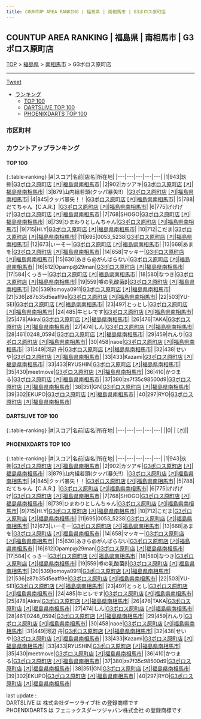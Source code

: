 ```yaml
---
title: COUNTUP AREA RANKING | 福島県 | 南相馬市 | G3ポロス原町店
---
```

## COUNTUP AREA RANKING | 福島県 | 南相馬市 | G3ポロス原町店

[TOP](/darts/rank/) > [福島県](/darts/rank/福島県/) > [南相馬市](/darts/rank/福島県/南相馬市/) > G3ポロス原町店

___

<a href="https://twitter.com/share?ref_src=twsrc%5Etfw" data-text="COUNTUP AREA RANKING | 福島県南相馬市G3ポロス原町店" class="twitter-share-button" data-hashtags="DARTSLIVE,PHOENIXDARTS,darts,ダーツ" data-show-count="false">Tweet</a>

* [ランキング](#カウントアップランキング)
    * [TOP 100](#top-100)
    * [DARTSLIVE TOP 100](#dartslive-top-100)
    * [PHOENIXDARTS TOP 100](#phoenixdarts-top-100)

### 市区町村

<ul>

</ul>

### カウントアップランキング

#### TOP 100



{:.table-ranking}
|#|スコア|名前|店名|所在地|
|---|---|---|---|---|
|1|943|<span class="rank-name-pd">玖捌</span>|<a href="/darts/rank/shops/10174.html">G3ポロス原町店</a> <a href="https://vs.phoenixdarts.com/jp/shop/shopDetailInfo/s_10174?s_seq=10174">[↗]</a>|<a href="/darts/rank/福島県/南相馬市">福島県南相馬市</a>|
|2|902|<span class="rank-name-pd">カツアキ</span>|<a href="/darts/rank/shops/10174.html">G3ポロス原町店</a> <a href="https://vs.phoenixdarts.com/jp/shop/shopDetailInfo/s_10174?s_seq=10174">[↗]</a>|<a href="/darts/rank/福島県/南相馬市">福島県南相馬市</a>|
|3|879|<span class="rank-name-pd">山内組若頭(クッパ暴矢!!）</span>|<a href="/darts/rank/shops/10174.html">G3ポロス原町店</a> <a href="https://vs.phoenixdarts.com/jp/shop/shopDetailInfo/s_10174?s_seq=10174">[↗]</a>|<a href="/darts/rank/福島県/南相馬市">福島県南相馬市</a>|
|4|845|<span class="rank-name-pd">クッパ暴矢！！</span>|<a href="/darts/rank/shops/10174.html">G3ポロス原町店</a> <a href="https://vs.phoenixdarts.com/jp/shop/shopDetailInfo/s_10174?s_seq=10174">[↗]</a>|<a href="/darts/rank/福島県/南相馬市">福島県南相馬市</a>|
|5|788|<span class="rank-name-pd">だてちゃん【C.A.R.】</span>|<a href="/darts/rank/shops/10174.html">G3ポロス原町店</a> <a href="https://vs.phoenixdarts.com/jp/shop/shopDetailInfo/s_10174?s_seq=10174">[↗]</a>|<a href="/darts/rank/福島県/南相馬市">福島県南相馬市</a>|
|6|775|<span class="rank-name-pd">げげげげ</span>|<a href="/darts/rank/shops/10174.html">G3ポロス原町店</a> <a href="https://vs.phoenixdarts.com/jp/shop/shopDetailInfo/s_10174?s_seq=10174">[↗]</a>|<a href="/darts/rank/福島県/南相馬市">福島県南相馬市</a>|
|7|768|<span class="rank-name-pd">SHOGO</span>|<a href="/darts/rank/shops/10174.html">G3ポロス原町店</a> <a href="https://vs.phoenixdarts.com/jp/shop/shopDetailInfo/s_10174?s_seq=10174">[↗]</a>|<a href="/darts/rank/福島県/南相馬市">福島県南相馬市</a>|
|8|739|<span class="rank-name-pd">ひまわりとしんちゃん</span>|<a href="/darts/rank/shops/10174.html">G3ポロス原町店</a> <a href="https://vs.phoenixdarts.com/jp/shop/shopDetailInfo/s_10174?s_seq=10174">[↗]</a>|<a href="/darts/rank/福島県/南相馬市">福島県南相馬市</a>|
|9|715|<span class="rank-name-pd">HI.Y</span>|<a href="/darts/rank/shops/10174.html">G3ポロス原町店</a> <a href="https://vs.phoenixdarts.com/jp/shop/shopDetailInfo/s_10174?s_seq=10174">[↗]</a>|<a href="/darts/rank/福島県/南相馬市">福島県南相馬市</a>|
|10|712|<span class="rank-name-pd">こだま</span>|<a href="/darts/rank/shops/10174.html">G3ポロス原町店</a> <a href="https://vs.phoenixdarts.com/jp/shop/shopDetailInfo/s_10174?s_seq=10174">[↗]</a>|<a href="/darts/rank/福島県/南相馬市">福島県南相馬市</a>|
|11|695|<span class="rank-name-pd">0053_5238</span>|<a href="/darts/rank/shops/10174.html">G3ポロス原町店</a> <a href="https://vs.phoenixdarts.com/jp/shop/shopDetailInfo/s_10174?s_seq=10174">[↗]</a>|<a href="/darts/rank/福島県/南相馬市">福島県南相馬市</a>|
|12|673|<span class="rank-name-pd">いーそー</span>|<a href="/darts/rank/shops/10174.html">G3ポロス原町店</a> <a href="https://vs.phoenixdarts.com/jp/shop/shopDetailInfo/s_10174?s_seq=10174">[↗]</a>|<a href="/darts/rank/福島県/南相馬市">福島県南相馬市</a>|
|13|668|<span class="rank-name-pd">あまを</span>|<a href="/darts/rank/shops/10174.html">G3ポロス原町店</a> <a href="https://vs.phoenixdarts.com/jp/shop/shopDetailInfo/s_10174?s_seq=10174">[↗]</a>|<a href="/darts/rank/福島県/南相馬市">福島県南相馬市</a>|
|14|658|<span class="rank-name-pd">マッキー</span>|<a href="/darts/rank/shops/10174.html">G3ポロス原町店</a> <a href="https://vs.phoenixdarts.com/jp/shop/shopDetailInfo/s_10174?s_seq=10174">[↗]</a>|<a href="/darts/rank/福島県/南相馬市">福島県南相馬市</a>|
|15|630|<span class="rank-name-pd">あきら@がんばらない</span>|<a href="/darts/rank/shops/10174.html">G3ポロス原町店</a> <a href="https://vs.phoenixdarts.com/jp/shop/shopDetailInfo/s_10174?s_seq=10174">[↗]</a>|<a href="/darts/rank/福島県/南相馬市">福島県南相馬市</a>|
|16|612|<span class="rank-name-pd">Opamp@29man</span>|<a href="/darts/rank/shops/10174.html">G3ポロス原町店</a> <a href="https://vs.phoenixdarts.com/jp/shop/shopDetailInfo/s_10174?s_seq=10174">[↗]</a>|<a href="/darts/rank/福島県/南相馬市">福島県南相馬市</a>|
|17|584|<span class="rank-name-pd">くっきー</span>|<a href="/darts/rank/shops/10174.html">G3ポロス原町店</a> <a href="https://vs.phoenixdarts.com/jp/shop/shopDetailInfo/s_10174?s_seq=10174">[↗]</a>|<a href="/darts/rank/福島県/南相馬市">福島県南相馬市</a>|
|18|580|<span class="rank-name-pd">なつき</span>|<a href="/darts/rank/shops/10174.html">G3ポロス原町店</a> <a href="https://vs.phoenixdarts.com/jp/shop/shopDetailInfo/s_10174?s_seq=10174">[↗]</a>|<a href="/darts/rank/福島県/南相馬市">福島県南相馬市</a>|
|19|559|<span class="rank-name-pd">噂の乳酸菌β</span>|<a href="/darts/rank/shops/10174.html">G3ポロス原町店</a> <a href="https://vs.phoenixdarts.com/jp/shop/shopDetailInfo/s_10174?s_seq=10174">[↗]</a>|<a href="/darts/rank/福島県/南相馬市">福島県南相馬市</a>|
|20|539|<span class="rank-name-pd">tomoya0911</span>|<a href="/darts/rank/shops/10174.html">G3ポロス原町店</a> <a href="https://vs.phoenixdarts.com/jp/shop/shopDetailInfo/s_10174?s_seq=10174">[↗]</a>|<a href="/darts/rank/福島県/南相馬市">福島県南相馬市</a>|
|21|536|<span class="rank-name-pd">z87b35d5eaff9e</span>|<a href="/darts/rank/shops/10174.html">G3ポロス原町店</a> <a href="https://vs.phoenixdarts.com/jp/shop/shopDetailInfo/s_10174?s_seq=10174">[↗]</a>|<a href="/darts/rank/福島県/南相馬市">福島県南相馬市</a>|
|22|503|<span class="rank-name-pd">YU-SEI</span>|<a href="/darts/rank/shops/10174.html">G3ポロス原町店</a> <a href="https://vs.phoenixdarts.com/jp/shop/shopDetailInfo/s_10174?s_seq=10174">[↗]</a>|<a href="/darts/rank/福島県/南相馬市">福島県南相馬市</a>|
|23|497|<span class="rank-name-pd">とっとし</span>|<a href="/darts/rank/shops/10174.html">G3ポロス原町店</a> <a href="https://vs.phoenixdarts.com/jp/shop/shopDetailInfo/s_10174?s_seq=10174">[↗]</a>|<a href="/darts/rank/福島県/南相馬市">福島県南相馬市</a>|
|24|485|<span class="rank-name-pd">牛ヒレです</span>|<a href="/darts/rank/shops/10174.html">G3ポロス原町店</a> <a href="https://vs.phoenixdarts.com/jp/shop/shopDetailInfo/s_10174?s_seq=10174">[↗]</a>|<a href="/darts/rank/福島県/南相馬市">福島県南相馬市</a>|
|25|478|<span class="rank-name-pd">Akira</span>|<a href="/darts/rank/shops/10174.html">G3ポロス原町店</a> <a href="https://vs.phoenixdarts.com/jp/shop/shopDetailInfo/s_10174?s_seq=10174">[↗]</a>|<a href="/darts/rank/福島県/南相馬市">福島県南相馬市</a>|
|26|476|<span class="rank-name-pd">TAKA</span>|<a href="/darts/rank/shops/10174.html">G3ポロス原町店</a> <a href="https://vs.phoenixdarts.com/jp/shop/shopDetailInfo/s_10174?s_seq=10174">[↗]</a>|<a href="/darts/rank/福島県/南相馬市">福島県南相馬市</a>|
|27|474|<span class="rank-name-pd">しん</span>|<a href="/darts/rank/shops/10174.html">G3ポロス原町店</a> <a href="https://vs.phoenixdarts.com/jp/shop/shopDetailInfo/s_10174?s_seq=10174">[↗]</a>|<a href="/darts/rank/福島県/南相馬市">福島県南相馬市</a>|
|28|461|<span class="rank-name-pd">0248_0594</span>|<a href="/darts/rank/shops/10174.html">G3ポロス原町店</a> <a href="https://vs.phoenixdarts.com/jp/shop/shopDetailInfo/s_10174?s_seq=10174">[↗]</a>|<a href="/darts/rank/福島県/南相馬市">福島県南相馬市</a>|
|29|459|<span class="rank-name-pd">れんり</span>|<a href="/darts/rank/shops/10174.html">G3ポロス原町店</a> <a href="https://vs.phoenixdarts.com/jp/shop/shopDetailInfo/s_10174?s_seq=10174">[↗]</a>|<a href="/darts/rank/福島県/南相馬市">福島県南相馬市</a>|
|30|458|<span class="rank-name-pd">naoe</span>|<a href="/darts/rank/shops/10174.html">G3ポロス原町店</a> <a href="https://vs.phoenixdarts.com/jp/shop/shopDetailInfo/s_10174?s_seq=10174">[↗]</a>|<a href="/darts/rank/福島県/南相馬市">福島県南相馬市</a>|
|31|449|<span class="rank-name-pd">河辺 舟</span>|<a href="/darts/rank/shops/10174.html">G3ポロス原町店</a> <a href="https://vs.phoenixdarts.com/jp/shop/shopDetailInfo/s_10174?s_seq=10174">[↗]</a>|<a href="/darts/rank/福島県/南相馬市">福島県南相馬市</a>|
|32|438|<span class="rank-name-pd">せいや</span>|<a href="/darts/rank/shops/10174.html">G3ポロス原町店</a> <a href="https://vs.phoenixdarts.com/jp/shop/shopDetailInfo/s_10174?s_seq=10174">[↗]</a>|<a href="/darts/rank/福島県/南相馬市">福島県南相馬市</a>|
|33|433|<span class="rank-name-pd">Kazami</span>|<a href="/darts/rank/shops/10174.html">G3ポロス原町店</a> <a href="https://vs.phoenixdarts.com/jp/shop/shopDetailInfo/s_10174?s_seq=10174">[↗]</a>|<a href="/darts/rank/福島県/南相馬市">福島県南相馬市</a>|
|33|433|<span class="rank-name-pd">RYUSHIN</span>|<a href="/darts/rank/shops/10174.html">G3ポロス原町店</a> <a href="https://vs.phoenixdarts.com/jp/shop/shopDetailInfo/s_10174?s_seq=10174">[↗]</a>|<a href="/darts/rank/福島県/南相馬市">福島県南相馬市</a>|
|35|430|<span class="rank-name-pd">meetmove</span>|<a href="/darts/rank/shops/10174.html">G3ポロス原町店</a> <a href="https://vs.phoenixdarts.com/jp/shop/shopDetailInfo/s_10174?s_seq=10174">[↗]</a>|<a href="/darts/rank/福島県/南相馬市">福島県南相馬市</a>|
|36|410|<span class="rank-name-pd">かつまる</span>|<a href="/darts/rank/shops/10174.html">G3ポロス原町店</a> <a href="https://vs.phoenixdarts.com/jp/shop/shopDetailInfo/s_10174?s_seq=10174">[↗]</a>|<a href="/darts/rank/福島県/南相馬市">福島県南相馬市</a>|
|37|380|<span class="rank-name-pd">zs7f35c98500d9</span>|<a href="/darts/rank/shops/10174.html">G3ポロス原町店</a> <a href="https://vs.phoenixdarts.com/jp/shop/shopDetailInfo/s_10174?s_seq=10174">[↗]</a>|<a href="/darts/rank/福島県/南相馬市">福島県南相馬市</a>|
|38|351|<span class="rank-name-pd">GN</span>|<a href="/darts/rank/shops/10174.html">G3ポロス原町店</a> <a href="https://vs.phoenixdarts.com/jp/shop/shopDetailInfo/s_10174?s_seq=10174">[↗]</a>|<a href="/darts/rank/福島県/南相馬市">福島県南相馬市</a>|
|39|302|<span class="rank-name-pd">EKUPO</span>|<a href="/darts/rank/shops/10174.html">G3ポロス原町店</a> <a href="https://vs.phoenixdarts.com/jp/shop/shopDetailInfo/s_10174?s_seq=10174">[↗]</a>|<a href="/darts/rank/福島県/南相馬市">福島県南相馬市</a>|
|40|297|<span class="rank-name-pd">RYO</span>|<a href="/darts/rank/shops/10174.html">G3ポロス原町店</a> <a href="https://vs.phoenixdarts.com/jp/shop/shopDetailInfo/s_10174?s_seq=10174">[↗]</a>|<a href="/darts/rank/福島県/南相馬市">福島県南相馬市</a>|


#### DARTSLIVE TOP 100



{:.table-ranking}
|#|スコア|名前|店名|所在地|
|---|---|---|---|---|
||0|<span class="rank-name-dl"> </span>|<a href="/darts/rank/shops/.html"></a> <a href="">[↗]</a>|<a href="/darts/rank//"></a>|


#### PHOENIXDARTS TOP 100



{:.table-ranking}
|#|スコア|名前|店名|所在地|
|---|---|---|---|---|
|1|943|<span class="rank-name-pd">玖捌</span>|<a href="/darts/rank/shops/10174.html">G3ポロス原町店</a> <a href="https://vs.phoenixdarts.com/jp/shop/shopDetailInfo/s_10174?s_seq=10174">[↗]</a>|<a href="/darts/rank/福島県/南相馬市">福島県南相馬市</a>|
|2|902|<span class="rank-name-pd">カツアキ</span>|<a href="/darts/rank/shops/10174.html">G3ポロス原町店</a> <a href="https://vs.phoenixdarts.com/jp/shop/shopDetailInfo/s_10174?s_seq=10174">[↗]</a>|<a href="/darts/rank/福島県/南相馬市">福島県南相馬市</a>|
|3|879|<span class="rank-name-pd">山内組若頭(クッパ暴矢!!）</span>|<a href="/darts/rank/shops/10174.html">G3ポロス原町店</a> <a href="https://vs.phoenixdarts.com/jp/shop/shopDetailInfo/s_10174?s_seq=10174">[↗]</a>|<a href="/darts/rank/福島県/南相馬市">福島県南相馬市</a>|
|4|845|<span class="rank-name-pd">クッパ暴矢！！</span>|<a href="/darts/rank/shops/10174.html">G3ポロス原町店</a> <a href="https://vs.phoenixdarts.com/jp/shop/shopDetailInfo/s_10174?s_seq=10174">[↗]</a>|<a href="/darts/rank/福島県/南相馬市">福島県南相馬市</a>|
|5|788|<span class="rank-name-pd">だてちゃん【C.A.R.】</span>|<a href="/darts/rank/shops/10174.html">G3ポロス原町店</a> <a href="https://vs.phoenixdarts.com/jp/shop/shopDetailInfo/s_10174?s_seq=10174">[↗]</a>|<a href="/darts/rank/福島県/南相馬市">福島県南相馬市</a>|
|6|775|<span class="rank-name-pd">げげげげ</span>|<a href="/darts/rank/shops/10174.html">G3ポロス原町店</a> <a href="https://vs.phoenixdarts.com/jp/shop/shopDetailInfo/s_10174?s_seq=10174">[↗]</a>|<a href="/darts/rank/福島県/南相馬市">福島県南相馬市</a>|
|7|768|<span class="rank-name-pd">SHOGO</span>|<a href="/darts/rank/shops/10174.html">G3ポロス原町店</a> <a href="https://vs.phoenixdarts.com/jp/shop/shopDetailInfo/s_10174?s_seq=10174">[↗]</a>|<a href="/darts/rank/福島県/南相馬市">福島県南相馬市</a>|
|8|739|<span class="rank-name-pd">ひまわりとしんちゃん</span>|<a href="/darts/rank/shops/10174.html">G3ポロス原町店</a> <a href="https://vs.phoenixdarts.com/jp/shop/shopDetailInfo/s_10174?s_seq=10174">[↗]</a>|<a href="/darts/rank/福島県/南相馬市">福島県南相馬市</a>|
|9|715|<span class="rank-name-pd">HI.Y</span>|<a href="/darts/rank/shops/10174.html">G3ポロス原町店</a> <a href="https://vs.phoenixdarts.com/jp/shop/shopDetailInfo/s_10174?s_seq=10174">[↗]</a>|<a href="/darts/rank/福島県/南相馬市">福島県南相馬市</a>|
|10|712|<span class="rank-name-pd">こだま</span>|<a href="/darts/rank/shops/10174.html">G3ポロス原町店</a> <a href="https://vs.phoenixdarts.com/jp/shop/shopDetailInfo/s_10174?s_seq=10174">[↗]</a>|<a href="/darts/rank/福島県/南相馬市">福島県南相馬市</a>|
|11|695|<span class="rank-name-pd">0053_5238</span>|<a href="/darts/rank/shops/10174.html">G3ポロス原町店</a> <a href="https://vs.phoenixdarts.com/jp/shop/shopDetailInfo/s_10174?s_seq=10174">[↗]</a>|<a href="/darts/rank/福島県/南相馬市">福島県南相馬市</a>|
|12|673|<span class="rank-name-pd">いーそー</span>|<a href="/darts/rank/shops/10174.html">G3ポロス原町店</a> <a href="https://vs.phoenixdarts.com/jp/shop/shopDetailInfo/s_10174?s_seq=10174">[↗]</a>|<a href="/darts/rank/福島県/南相馬市">福島県南相馬市</a>|
|13|668|<span class="rank-name-pd">あまを</span>|<a href="/darts/rank/shops/10174.html">G3ポロス原町店</a> <a href="https://vs.phoenixdarts.com/jp/shop/shopDetailInfo/s_10174?s_seq=10174">[↗]</a>|<a href="/darts/rank/福島県/南相馬市">福島県南相馬市</a>|
|14|658|<span class="rank-name-pd">マッキー</span>|<a href="/darts/rank/shops/10174.html">G3ポロス原町店</a> <a href="https://vs.phoenixdarts.com/jp/shop/shopDetailInfo/s_10174?s_seq=10174">[↗]</a>|<a href="/darts/rank/福島県/南相馬市">福島県南相馬市</a>|
|15|630|<span class="rank-name-pd">あきら@がんばらない</span>|<a href="/darts/rank/shops/10174.html">G3ポロス原町店</a> <a href="https://vs.phoenixdarts.com/jp/shop/shopDetailInfo/s_10174?s_seq=10174">[↗]</a>|<a href="/darts/rank/福島県/南相馬市">福島県南相馬市</a>|
|16|612|<span class="rank-name-pd">Opamp@29man</span>|<a href="/darts/rank/shops/10174.html">G3ポロス原町店</a> <a href="https://vs.phoenixdarts.com/jp/shop/shopDetailInfo/s_10174?s_seq=10174">[↗]</a>|<a href="/darts/rank/福島県/南相馬市">福島県南相馬市</a>|
|17|584|<span class="rank-name-pd">くっきー</span>|<a href="/darts/rank/shops/10174.html">G3ポロス原町店</a> <a href="https://vs.phoenixdarts.com/jp/shop/shopDetailInfo/s_10174?s_seq=10174">[↗]</a>|<a href="/darts/rank/福島県/南相馬市">福島県南相馬市</a>|
|18|580|<span class="rank-name-pd">なつき</span>|<a href="/darts/rank/shops/10174.html">G3ポロス原町店</a> <a href="https://vs.phoenixdarts.com/jp/shop/shopDetailInfo/s_10174?s_seq=10174">[↗]</a>|<a href="/darts/rank/福島県/南相馬市">福島県南相馬市</a>|
|19|559|<span class="rank-name-pd">噂の乳酸菌β</span>|<a href="/darts/rank/shops/10174.html">G3ポロス原町店</a> <a href="https://vs.phoenixdarts.com/jp/shop/shopDetailInfo/s_10174?s_seq=10174">[↗]</a>|<a href="/darts/rank/福島県/南相馬市">福島県南相馬市</a>|
|20|539|<span class="rank-name-pd">tomoya0911</span>|<a href="/darts/rank/shops/10174.html">G3ポロス原町店</a> <a href="https://vs.phoenixdarts.com/jp/shop/shopDetailInfo/s_10174?s_seq=10174">[↗]</a>|<a href="/darts/rank/福島県/南相馬市">福島県南相馬市</a>|
|21|536|<span class="rank-name-pd">z87b35d5eaff9e</span>|<a href="/darts/rank/shops/10174.html">G3ポロス原町店</a> <a href="https://vs.phoenixdarts.com/jp/shop/shopDetailInfo/s_10174?s_seq=10174">[↗]</a>|<a href="/darts/rank/福島県/南相馬市">福島県南相馬市</a>|
|22|503|<span class="rank-name-pd">YU-SEI</span>|<a href="/darts/rank/shops/10174.html">G3ポロス原町店</a> <a href="https://vs.phoenixdarts.com/jp/shop/shopDetailInfo/s_10174?s_seq=10174">[↗]</a>|<a href="/darts/rank/福島県/南相馬市">福島県南相馬市</a>|
|23|497|<span class="rank-name-pd">とっとし</span>|<a href="/darts/rank/shops/10174.html">G3ポロス原町店</a> <a href="https://vs.phoenixdarts.com/jp/shop/shopDetailInfo/s_10174?s_seq=10174">[↗]</a>|<a href="/darts/rank/福島県/南相馬市">福島県南相馬市</a>|
|24|485|<span class="rank-name-pd">牛ヒレです</span>|<a href="/darts/rank/shops/10174.html">G3ポロス原町店</a> <a href="https://vs.phoenixdarts.com/jp/shop/shopDetailInfo/s_10174?s_seq=10174">[↗]</a>|<a href="/darts/rank/福島県/南相馬市">福島県南相馬市</a>|
|25|478|<span class="rank-name-pd">Akira</span>|<a href="/darts/rank/shops/10174.html">G3ポロス原町店</a> <a href="https://vs.phoenixdarts.com/jp/shop/shopDetailInfo/s_10174?s_seq=10174">[↗]</a>|<a href="/darts/rank/福島県/南相馬市">福島県南相馬市</a>|
|26|476|<span class="rank-name-pd">TAKA</span>|<a href="/darts/rank/shops/10174.html">G3ポロス原町店</a> <a href="https://vs.phoenixdarts.com/jp/shop/shopDetailInfo/s_10174?s_seq=10174">[↗]</a>|<a href="/darts/rank/福島県/南相馬市">福島県南相馬市</a>|
|27|474|<span class="rank-name-pd">しん</span>|<a href="/darts/rank/shops/10174.html">G3ポロス原町店</a> <a href="https://vs.phoenixdarts.com/jp/shop/shopDetailInfo/s_10174?s_seq=10174">[↗]</a>|<a href="/darts/rank/福島県/南相馬市">福島県南相馬市</a>|
|28|461|<span class="rank-name-pd">0248_0594</span>|<a href="/darts/rank/shops/10174.html">G3ポロス原町店</a> <a href="https://vs.phoenixdarts.com/jp/shop/shopDetailInfo/s_10174?s_seq=10174">[↗]</a>|<a href="/darts/rank/福島県/南相馬市">福島県南相馬市</a>|
|29|459|<span class="rank-name-pd">れんり</span>|<a href="/darts/rank/shops/10174.html">G3ポロス原町店</a> <a href="https://vs.phoenixdarts.com/jp/shop/shopDetailInfo/s_10174?s_seq=10174">[↗]</a>|<a href="/darts/rank/福島県/南相馬市">福島県南相馬市</a>|
|30|458|<span class="rank-name-pd">naoe</span>|<a href="/darts/rank/shops/10174.html">G3ポロス原町店</a> <a href="https://vs.phoenixdarts.com/jp/shop/shopDetailInfo/s_10174?s_seq=10174">[↗]</a>|<a href="/darts/rank/福島県/南相馬市">福島県南相馬市</a>|
|31|449|<span class="rank-name-pd">河辺 舟</span>|<a href="/darts/rank/shops/10174.html">G3ポロス原町店</a> <a href="https://vs.phoenixdarts.com/jp/shop/shopDetailInfo/s_10174?s_seq=10174">[↗]</a>|<a href="/darts/rank/福島県/南相馬市">福島県南相馬市</a>|
|32|438|<span class="rank-name-pd">せいや</span>|<a href="/darts/rank/shops/10174.html">G3ポロス原町店</a> <a href="https://vs.phoenixdarts.com/jp/shop/shopDetailInfo/s_10174?s_seq=10174">[↗]</a>|<a href="/darts/rank/福島県/南相馬市">福島県南相馬市</a>|
|33|433|<span class="rank-name-pd">Kazami</span>|<a href="/darts/rank/shops/10174.html">G3ポロス原町店</a> <a href="https://vs.phoenixdarts.com/jp/shop/shopDetailInfo/s_10174?s_seq=10174">[↗]</a>|<a href="/darts/rank/福島県/南相馬市">福島県南相馬市</a>|
|33|433|<span class="rank-name-pd">RYUSHIN</span>|<a href="/darts/rank/shops/10174.html">G3ポロス原町店</a> <a href="https://vs.phoenixdarts.com/jp/shop/shopDetailInfo/s_10174?s_seq=10174">[↗]</a>|<a href="/darts/rank/福島県/南相馬市">福島県南相馬市</a>|
|35|430|<span class="rank-name-pd">meetmove</span>|<a href="/darts/rank/shops/10174.html">G3ポロス原町店</a> <a href="https://vs.phoenixdarts.com/jp/shop/shopDetailInfo/s_10174?s_seq=10174">[↗]</a>|<a href="/darts/rank/福島県/南相馬市">福島県南相馬市</a>|
|36|410|<span class="rank-name-pd">かつまる</span>|<a href="/darts/rank/shops/10174.html">G3ポロス原町店</a> <a href="https://vs.phoenixdarts.com/jp/shop/shopDetailInfo/s_10174?s_seq=10174">[↗]</a>|<a href="/darts/rank/福島県/南相馬市">福島県南相馬市</a>|
|37|380|<span class="rank-name-pd">zs7f35c98500d9</span>|<a href="/darts/rank/shops/10174.html">G3ポロス原町店</a> <a href="https://vs.phoenixdarts.com/jp/shop/shopDetailInfo/s_10174?s_seq=10174">[↗]</a>|<a href="/darts/rank/福島県/南相馬市">福島県南相馬市</a>|
|38|351|<span class="rank-name-pd">GN</span>|<a href="/darts/rank/shops/10174.html">G3ポロス原町店</a> <a href="https://vs.phoenixdarts.com/jp/shop/shopDetailInfo/s_10174?s_seq=10174">[↗]</a>|<a href="/darts/rank/福島県/南相馬市">福島県南相馬市</a>|
|39|302|<span class="rank-name-pd">EKUPO</span>|<a href="/darts/rank/shops/10174.html">G3ポロス原町店</a> <a href="https://vs.phoenixdarts.com/jp/shop/shopDetailInfo/s_10174?s_seq=10174">[↗]</a>|<a href="/darts/rank/福島県/南相馬市">福島県南相馬市</a>|
|40|297|<span class="rank-name-pd">RYO</span>|<a href="/darts/rank/shops/10174.html">G3ポロス原町店</a> <a href="https://vs.phoenixdarts.com/jp/shop/shopDetailInfo/s_10174?s_seq=10174">[↗]</a>|<a href="/darts/rank/福島県/南相馬市">福島県南相馬市</a>|


<div class="footer border-top border-gray-light mt-5 pt-3 text-right text-gray">
    last update : <span style="font-weight: italic" id="foot_last_modified"></span><br />
    DARTSLIVE は 株式会社ダーツライブ社 の登録商標です<br />
    PHOENIXDARTS は フェニックスダーツジャパン株式会社 の登録商標です<br />
</div>

<script src="https://cdnjs.cloudflare.com/ajax/libs/jquery.tablesorter/2.31.3/js/jquery.tablesorter.min.js" integrity="sha512-qzgd5cYSZcosqpzpn7zF2ZId8f/8CHmFKZ8j7mU4OUXTNRd5g+ZHBPsgKEwoqxCtdQvExE5LprwwPAgoicguNg==" crossorigin="anonymous" referrerpolicy="no-referrer"></script>
<link rel="stylesheet" href="https://cdnjs.cloudflare.com/ajax/libs/jquery.tablesorter/2.31.3/css/theme.default.min.css" integrity="sha512-wghhOJkjQX0Lh3NSWvNKeZ0ZpNn+SPVXX1Qyc9OCaogADktxrBiBdKGDoqVUOyhStvMBmJQ8ZdMHiR3wuEq8+w==" crossorigin="anonymous" referrerpolicy="no-referrer" />
<script>
$(function() {
    $(".table-ranking").tablesorter({sortList:[[0, 0]]});
    $("#foot_last_modified").text(formatDate(new Date(document.lastModified), 'yyyy-MM-dd HH:mm:ss'));
});
</script>

<script async src="https://platform.twitter.com/widgets.js" charset="utf-8"></script>